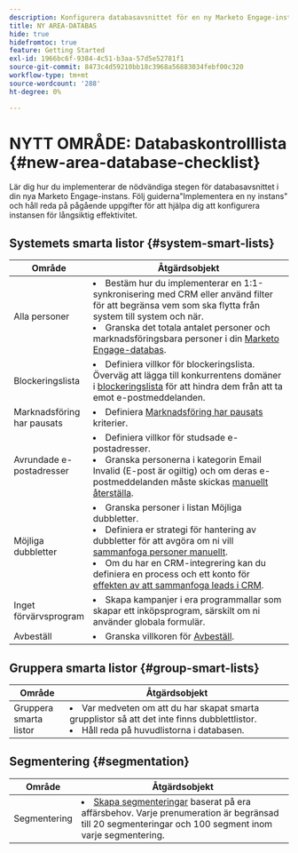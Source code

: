 ```yaml
---
description: Konfigurera databasavsnittet för en ny Marketo Engage-instans.
title: NY AREA-DATABAS
hide: true
hidefromtoc: true
feature: Getting Started
exl-id: 1966bc6f-9384-4c51-b3aa-57d5e52781f1
source-git-commit: 8473c4d59210bb18c3968a56883034febf00c320
workflow-type: tm+mt
source-wordcount: '288'
ht-degree: 0%

---
```


# NYTT OMRÅDE: Databaskontrolllista {#new-area-database-checklist}

Lär dig hur du implementerar de nödvändiga stegen för databasavsnittet i din nya Marketo Engage-instans. Följ guiderna&quot;Implementera en ny instans&quot; och håll reda på pågående uppgifter för att hjälpa dig att konfigurera instansen för långsiktig effektivitet.

## Systemets smarta listor {#system-smart-lists}

<table>
<thead>
  <tr>
    <th style="width:20%">Område</th>
    <th style="width:80%">Åtgärdsobjekt</th>
  </tr>
</thead>
<tbody>
  <tr>
    <td>Alla personer</td>
    <td><li>Bestäm hur du implementerar en 1:1-synkronisering med CRM eller använd filter för att begränsa vem som ska flytta från system till system och när.</li> 
    <li>Granska det totala antalet personer och marknadsföringsbara personer i din <a href="https://experienceleague.adobe.com/docs/marketo/using/product-docs/core-marketo-concepts/smart-lists-and-static-lists/managing-people-in-smart-lists/database-dashboard.html" target="_blank">Marketo Engage-databas</a>.</li></td>
  </tr>
  <tr>
    <td>Blockeringslista</td>
    <td><li>Definiera villkor för blockeringslista. Överväg att lägga till konkurrentens domäner i <a href="https://experienceleague.adobe.com/docs/marketo/using/product-docs/core-marketo-concepts/smart-lists-and-static-lists/managing-people-in-smart-lists/add-person-to-blocklist.html" target="_blank">blockeringslista</a> för att hindra dem från att ta emot e-postmeddelanden.</li></td>
  </tr>
  <tr>
    <td>Marknadsföring har pausats</td>
    <td><li>Definiera <a href="https://experienceleague.adobe.com/docs/marketo/using/product-docs/email-marketing/deliverability/understanding-unsubscribe.html#marketing-suspended" target="_blank">Marknadsföring har pausats</a> kriterier.</li></td>
  </tr>
  <tr>
    <td>Avrundade e-postadresser </td>
    <td><li>Definiera villkor för studsade e-postadresser.</li>
    <li>Granska personerna i kategorin Email Invalid (E-post är ogiltig) och om deras e-postmeddelanden måste skickas <a href="https://experienceleague.adobe.com/docs/marketo/using/product-docs/email-marketing/deliverability/hard-and-soft-bounces-in-email.html" target="_blank">manuellt återställa</a>.</li></td>
  </tr>
  <tr>
    <td>Möjliga dubbletter</td>
    <td><li>Granska personer i listan Möjliga dubbletter.</li> 
    <li>Definiera er strategi för hantering av dubbletter för att avgöra om ni vill <a href="https://experienceleague.adobe.com/docs/marketo/using/product-docs/core-marketo-concepts/smart-lists-and-static-lists/managing-people-in-smart-lists/find-and-merge-duplicate-people.html" target="_blank">sammanfoga personer manuellt</a>.</li>  
    <li>Om du har en CRM-integrering kan du definiera en process och ett konto för <a href="https://experienceleague.adobe.com/docs/marketo/using/product-docs/core-marketo-concepts/smart-lists-and-static-lists/managing-people-in-smart-lists/find-and-merge-duplicate-people.html#effect-in-salesforce" target="_blank">effekten av att sammanfoga leads i CRM</a>.</li></td>
  </tr>
  <tr>
    <td>Inget förvärvsprogram</td>
    <td><li>Skapa kampanjer i era programmallar som skapar ett inköpsprogram, särskilt om ni använder globala formulär.</li></td>
  </tr>
  <tr>
    <td>Avbeställ</td>
    <td><li>Granska villkoren för <a href="https://experienceleague.adobe.com/docs/marketo/using/product-docs/email-marketing/deliverability/understanding-unsubscribe.html" target="_blank">Avbeställ</a>.</li></td>
  </tr>
</tbody>
</table>

## Gruppera smarta listor {#group-smart-lists}

<table>
<thead>
  <tr>
    <th style="width:20%">Område</th>
    <th style="width:80%">Åtgärdsobjekt</th>
  </tr>
</thead>
<tbody>
  <tr>
    <td>Gruppera smarta listor</td>
    <td><li>Var medveten om att du har skapat smarta grupplistor så att det inte finns dubblettlistor.</li>
    <li>Håll reda på huvudlistorna i databasen.</li></td>
  </tr>
</tbody>
</table>

## Segmentering {#segmentation}

<table>
<thead>
  <tr>
    <th style="width:20%">Område</th>
    <th style="width:80%">Åtgärdsobjekt</th>
  </tr>
</thead>
<tbody>
  <tr>
    <td>Segmentering</td>
    <td><li><a href="https://experienceleague.adobe.com/docs/marketo/using/product-docs/personalization/segmentation-and-snippets/segmentation/create-a-segmentation.html" target="_blank">Skapa segmenteringar</a> baserat på era affärsbehov. Varje prenumeration är begränsad till 20 segmenteringar och 100 segment inom varje segmentering.</li></td>
  </tr>
</tbody>
</table>
